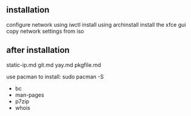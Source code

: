 ## installation

configure network using iwctl
install using archinstall
install the xfce gui
copy network settings from iso


## after installation

static-ip.md
git.md
yay.md
pkgfile.md

use pacman to install: sudo pacman -S <package>
- bc
- man-pages
- p7zip
- whois

